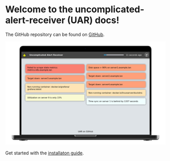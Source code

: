 # Welcome to the uncomplicated-alert-receiver (UAR) docs!

The GitHub repository can be found on [GitHub](https://github.com/jamesread/uncomplicated-alert-receiver).

![screenshot](mockup-laptop-1024-660.png)

Get started with the [installaton guide](install.md).
